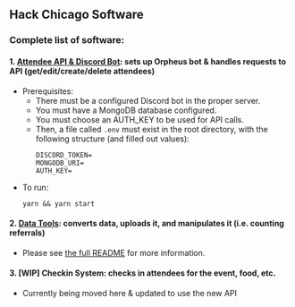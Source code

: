 ## Hack Chicago Software
### Complete list of software:

#### 1. [Attendee API & Discord Bot](https://github.com/zanedb/hackchicago/blob/master/app.js): sets up Orpheus bot & handles requests to API (get/edit/create/delete attendees)
  - Prerequisites:
    - There must be a configured Discord bot in the proper server.
    - You must have a MongoDB database configured.
    - You must choose an AUTH_KEY to be used for API calls.
    - Then, a file called `.env` must exist in the root directory, with the following structure (and filled out values):
      ```
      DISCORD_TOKEN=
      MONGODB_URI=
      AUTH_KEY=
      ```
  - To run:
    ```
    yarn && yarn start
    ```
#### 2. [Data Tools](https://github.com/zanedb/hackchicago/blob/master/data-tools/README.md): converts data, uploads it, and manipulates it (i.e. counting referrals)
  - Please see [the full README]() for more information.
#### 3. **[WIP]** Checkin System: checks in attendees for the event, food, etc.
  - Currently being moved here & updated to use the new API